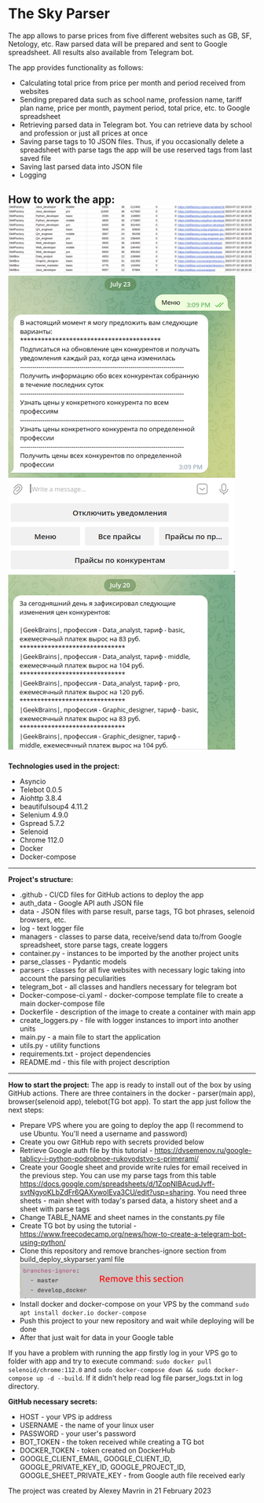 # The Sky Parser
The app allows to parse prices from five different websites such as GB, SF, Netology, etc. 
Raw parsed data will be prepared and sent to Google spreadsheet. All results also available from Telegram bot. 

The app provides functionality as follows:
 - Calculating total price from price per month and period received from websites
 - Sending prepared data such as school name, profession name, tariff plan name, price per month, payment period, 
total price, etc. to Google spreadsheet 
 - Retrieving parsed data in Telegram bot. You can retrieve data by school and profession or just all prices at 
once 
 - Saving parse tags to 10 JSON files. Thus, if you occasionally delete a spreadsheet with parse tags the app 
will be use reserved tags from last saved file 
 - Saving last parsed data into JSON file
 - Logging

How to work the app:
![img.png](promo/img.png)
![img.png](promo/telebot_img_2.png)![img.png](promo/telebot_img_1.png)
---

**Technologies used in the project:**
 
 - Asyncio
 - Telebot 0.0.5
 - Aiohttp 3.8.4
 - beautifulsoup4 4.11.2
 - Selenium 4.9.0
 - Gspread 5.7.2
 - Selenoid
 - Chrome 112.0
 - Docker
 - Docker-compose

---

**Project's structure:**
 
 - .github - CI/CD files for GitHub actions to deploy the app
 - auth_data - Google API auth JSON file 
 - data - JSON files with parse result, parse tags, TG bot phrases, selenoid browsers, etc.
 - log - text logger file 
 - managers - classes to parse data, receive/send data to/from Google spreadsheet, store parse tags, 
create loggers
 - container.py - instances to be imported by the another project units
 - parse_classes - Pydantic models
 - parsers - classes for all five websites with necessary logic taking into account the parsing peculiarities 
 - telegram_bot - all classes and handlers necessary for telegram bot
 - Docker-compose-ci.yaml - docker-compose template file to create a main docker-compose file
 - Dockerfile - description of the image to create a container with main app 
 - create_loggers.py - file with logger instances to import into another units
 - main.py - a main file to start the application
 - utils.py - utility functions
 - requirements.txt - project dependencies
 - README.md - this file with project description
---

**How to start the project:**
The app is ready to install out of the box by using GitHub actions. There are three containers in the 
docker - parser(main app), browser(selenoid app), telebot(TG bot app).
To start the app just follow the next steps:
 - Prepare VPS where you are going to deploy the app (I recommend to use Ubuntu. You'll need a username and 
 password)
 - Create you owr GitHub repo with secrets provided below
 - Retrieve Google auth file by this tutorial - https://dvsemenov.ru/google-tablicy-i-python-podrobnoe-rukovodstvo-s-primerami/
 - Create your Google sheet and provide write rules for email received in the previous step. You can use my
parse tags from this table https://docs.google.com/spreadsheets/d/1ZopNIBAcudJvff-svtNgyoKLbZdFr6QAXywoIEva3CU/edit?usp=sharing.
You need three sheets - main sheet with today's parsed data, a history sheet and a sheet with parse tags
 - Change TABLE_NAME and sheet names in the constants.py file
 - Create TG bot by using the tutorial - https://www.freecodecamp.org/news/how-to-create-a-telegram-bot-using-python/ 
 - Clone this repository and remove branches-ignore section from build_deploy_skyparser.yaml file
![img.png](promo/branches_ignore.png)
 - Install docker and docker-compose on your VPS by the command `sudo apt install docker.io docker-compose` 
 - Push this project to your new repository and wait while deploying will be done
 - After that just wait for data in your Google table

If you have a problem with running the app firstly log in your VPS go to folder with app and try to execute command:
`sudo docker pull selenoid/chrome:112.0` and `sudo docker-compose down && sudo docker-compose up -d --build`.
If it didn't help read log file parser_logs.txt in log directory.

**GitHub necessary secrets:**
- HOST - your VPS ip address
- USERNAME - the name of your linux user
- PASSWORD - your user's password
- BOT_TOKEN - the token received while creating a TG bot
- DOCKER_TOKEN - token created on DockerHub
- GOOGLE_CLIENT_EMAIL, GOOGLE_CLIENT_ID, GOOGLE_PRIVATE_KEY_ID, GOOGLE_PROJECT_ID, GOOGLE_SHEET_PRIVATE_KEY - 
from Google auth file received early

The project was created by Alexey Mavrin in 21 February 2023